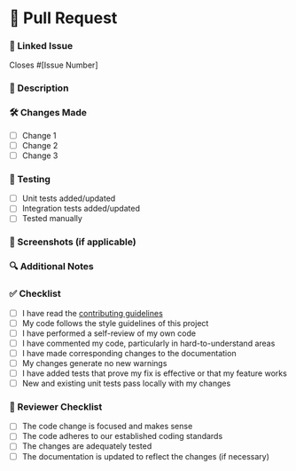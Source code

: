 # 🚀 Pull Request

### 🔗 Linked Issue
<!-- Please link to the issue that this PR addresses -->
Closes #[Issue Number]

### 📝 Description
<!-- Provide a brief description of the changes in this PR -->

### 🛠️ Changes Made
<!-- List the specific changes you've made in this PR -->
- [ ] Change 1
- [ ] Change 2
- [ ] Change 3

### 🧪 Testing
<!-- Describe the testing you've done for these changes -->
- [ ] Unit tests added/updated
- [ ] Integration tests added/updated
- [ ] Tested manually

### 📸 Screenshots (if applicable)
<!-- If your changes include visual updates, please add screenshots -->

### 🔍 Additional Notes
<!-- Any additional information that reviewers should know? -->

### ✅ Checklist
<!-- Make sure you've completed the following steps (put an "x" between the brackets): -->
- [ ] I have read the [contributing guidelines](https://github.com/Colin23/.github/blob/main/CONTRIBUTING.md)
- [ ] My code follows the style guidelines of this project
- [ ] I have performed a self-review of my own code
- [ ] I have commented my code, particularly in hard-to-understand areas
- [ ] I have made corresponding changes to the documentation
- [ ] My changes generate no new warnings
- [ ] I have added tests that prove my fix is effective or that my feature works
- [ ] New and existing unit tests pass locally with my changes

### 👥 Reviewer Checklist
<!-- This section is for reviewers -->
- [ ] The code change is focused and makes sense
- [ ] The code adheres to our established coding standards
- [ ] The changes are adequately tested
- [ ] The documentation is updated to reflect the changes (if necessary)
